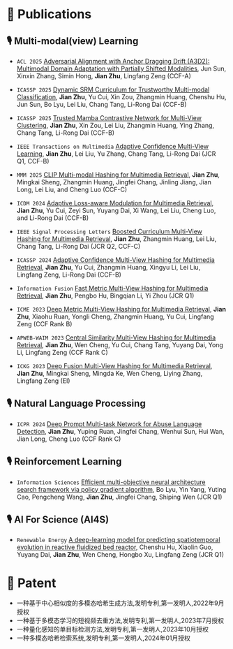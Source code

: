 
# 📝 Publications 
## 🎙 Multi-modal(view) Learning
- ``ACL 2025`` [Adversarial Alignment with Anchor Dragging Drift (A3D2):
Multimodal Domain Adaptation with Partially Shifted Modalities](https://openreview.net/pdf?id=fy3qvi88c2), Jun Sun, Xinxin Zhang, Simin Hong, **Jian Zhu**, Lingfang Zeng (CCF-A)

- ``ICASSP 2025`` [Dynamic SRM Curriculum for Trustworthy Multi-modal Classification](https://ieeexplore.ieee.org/abstract/document/10888724), **Jian Zhu**, Yu Cui, Xin Zou, Zhangmin Huang, Chenshu Hu, Jun Sun, Bo Lyu, Lei Liu, Chang Tang, Li-Rong Dai (CCF-B)

- ``ICASSP 2025`` [Trusted Mamba Contrastive Network for Multi-View Clustering](https://ieeexplore.ieee.org/abstract/document/10890288), **Jian Zhu**, Xin Zou, Lei Liu, Zhangmin Huang, Ying Zhang, Chang Tang, Li-Rong Dai (CCF-B)

- ``IEEE Transactions on Multimedia`` [Adaptive Confidence Multi-View Learning](https://ieeexplore.ieee.org/document/10855538), **Jian Zhu**, Lei Liu, Yu Zhang, Chang Tang, Li-Rong Dai (JCR Q1, CCF-B)

- ``MMM 2025`` [CLIP Multi-modal Hashing for Multimedia Retrieval](https://link.springer.com/chapter/10.1007/978-981-96-2054-8_15), **Jian Zhu**, Mingkai Sheng, Zhangmin Huang, Jingfei Chang, Jinling Jiang, Jian Long, Lei Liu, and Cheng Luo (CCF-C)

- ``ICDM 2024`` [Adaptive Loss-aware Modulation for Multimedia Retrieval](https://ieeexplore.ieee.org/abstract/document/10884426), **Jian Zhu**, Yu Cui, Zeyi Sun, Yuyang Dai, Xi Wang, Lei Liu, Cheng Luo, and Li-Rong Dai (CCF-B)

- ``IEEE Signal Processing Letters`` [Boosted Curriculum Multi-View Hashing for Multimedia Retrieval](https://ieeexplore.ieee.org/abstract/document/10632619), **Jian Zhu**, Zhangmin Huang, Lei Liu, Chang Tang, Li-Rong Dai (JCR Q2, CCF-C)

- ``ICASSP 2024`` [Adaptive Confidence Multi-View Hashing for Multimedia Retrieval](https://ieeexplore.ieee.org/abstract/document/10447517), **Jian Zhu**, Yu Cui, Zhangmin Huang, Xingyu Li, Lei Liu, Lingfang Zeng, Li-Rong Dai (CCF-B)

- ``Information Fusion`` [Fast Metric Multi-View Hashing for Multimedia Retrieval](https://www.sciencedirect.com/science/article/pii/S1566253523004463), **Jian Zhu**, Pengbo Hu, Bingqian Li, Yi Zhou (JCR Q1)

- ``ICME 2023`` [Deep Metric Multi-View Hashing for Multimedia Retrieval](https://ieeexplore.ieee.org/abstract/document/10219985), **Jian Zhu**, Xiaohu Ruan, Yongli Cheng, Zhangmin Huang, Yu Cui, Lingfang Zeng (CCF Rank B)

- ``APWEB-WAIM 2023`` [Central Similarity Multi-View Hashing for Multimedia Retrieval](https://arxiv.org/abs/2308.13774), **Jian Zhu**, Wen Cheng, Yu Cui, Chang Tang, Yuyang Dai, Yong Li, Lingfang Zeng (CCF Rank C)

- ``ICKG 2023`` [Deep Fusion Multi-View Hashing for Multimedia Retrieval](https://ieeexplore.ieee.org/abstract/document/10412825), **Jian Zhu**, Mingkai Sheng, Mingda Ke, Wen Cheng, Liying Zhang, Lingfang Zeng (EI)

## 🎙 Natural Language Processing
- ``ICPR 2024`` [Deep Prompt Multi-task Network for Abuse Language Detection](https://link.springer.com/chapter/10.1007/978-3-031-78107-0_16), **Jian Zhu**, Yuping Ruan, Jingfei Chang, Wenhui Sun, Hui Wan, Jian Long, Cheng Luo (CCF Rank C)

## 🎙 Reinforcement Learning
- ``Information Sciences`` [Efficient multi-objective neural architecture search framework via policy gradient algorithm](https://www.sciencedirect.com/science/article/pii/S0020025524000999), Bo Lyu, Yin Yang, Yuting Cao, Pengcheng Wang, **Jian Zhu**, Jingfei Chang, Shiping Wen (JCR Q1)

## 🎙 AI For Science (AI4S)
- ``Renewable Energy`` [A deep-learning model for predicting spatiotemporal evolution in reactive fluidized bed reactor](https://www.sciencedirect.com/science/article/pii/S0960148124003100), Chenshu Hu, Xiaolin Guo, Yuyang Dai, **Jian Zhu**, Wen Cheng, Hongbo Xu, Lingfang Zeng (JCR Q1)

# 📝 Patent 
- 一种基于中心相似度的多模态哈希生成方法,发明专利,第一发明人,2022年9月授权
- 一种基于多模态学习的短视频去重方法,发明专利,第一发明人,2023年7月授权
- 一种量化感知的单目标检测方法,发明专利,第一发明人,2023年10月授权
- 一种多模态哈希检索系统,发明专利,第一发明人,2024年01月授权